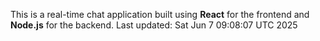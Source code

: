 This is a real-time chat application built using **React** for the frontend and **Node.js** for the backend.
Last updated: Sat Jun  7 09:08:07 UTC 2025
